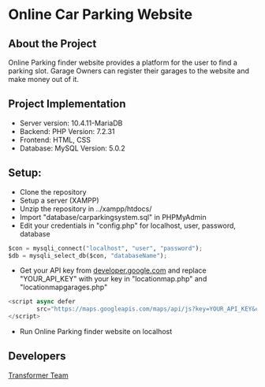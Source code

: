 # Online Car Parking Website


## About the Project
Online Parking finder website provides a platform for the user to find a parking slot. Garage Owners can register their garages to the website and make money out of it.

## Project Implementation
* Server version: 10.4.11-MariaDB
* Backend: PHP Version: 7.2.31
* Frontend: HTML, CSS
* Database: MySQL Version: 5.0.2

## Setup:
* Clone the repository
* Setup a server (XAMPP)
* Unzip the repository in ../xampp/htdocs/
* Import "database/carparkingsystem.sql" in PHPMyAdmin
* Edit your credentials in "config.php" for localhost, user, password, database
```python
$con = mysqli_connect("localhost", "user", "password");
$db = mysqli_select_db($con, "databaseName");
```
* Get your API key from [developer.google.com](https://console.developers.google.com/) and replace "YOUR_API_KEY" with your key in "locationmap.php" and "locationmapgarages.php"
```javascript
<script async defer
		src="https://maps.googleapis.com/maps/api/js?key=YOUR_API_KEY&callback=loadMap">
</script>
```
* Run Online Parking finder website on localhost


## Developers

[Transformer Team](http://103.127.146.165/wiki/index.php?title=Transformers:Main)




